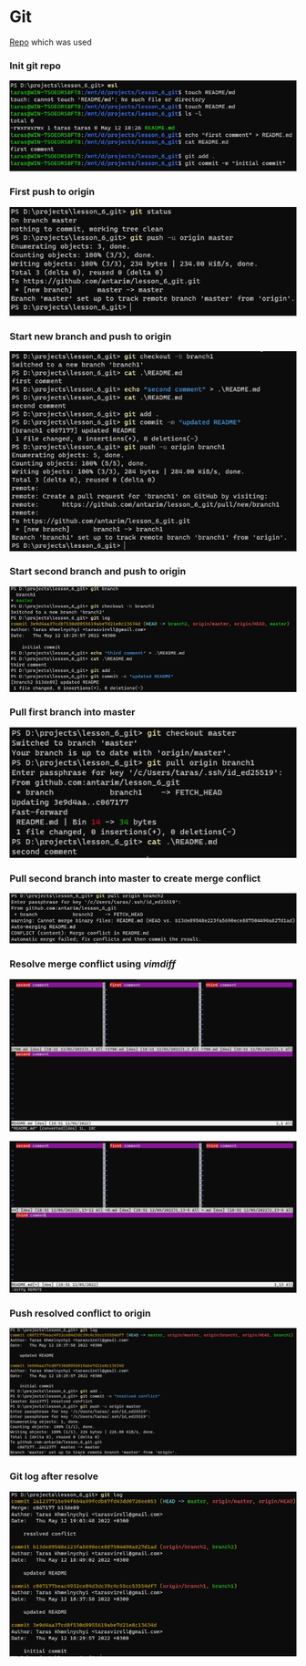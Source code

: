 # Git

[Repo](https://github.com/antarim/lesson_6_git/tree/master) which was used

### Init git repo
![](screenshots/git_readme.jpg)

### First push to origin
![](screenshots/git_push.jpg)

### Start new branch and push to origin
![](screenshots/git_new_branch.jpg)

### Start second branch and push to origin
![](screenshots/git_branch2.jpg)

### Pull first branch into master
![](screenshots/git_pull.jpg)

### Pull second branch into master to create merge conflict
![](screenshots/conflict.jpg)

### Resolve merge conflict using _vimdiff_
![](screenshots/vimdiff.jpg)

![](screenshots/vimdiff_to_remote.jpg)

### Push resolved conflict to origin
![](screenshots/git_push_after_conflict.jpg)

### Git log after resolve
![](screenshots/git_log.jpg)

